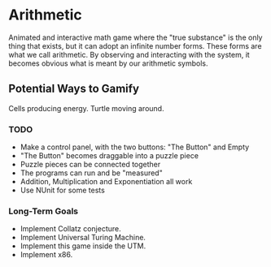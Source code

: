 Arithmetic
==========

Animated and interactive math game where the "true substance" is the only thing that exists, 
but it can adopt an infinite number forms. These forms are what we call arithmetic. By observing
and interacting with the system, it becomes obvious what is meant by our arithmetic symbols.


## Potential Ways to Gamify
Cells producing energy.
Turtle moving around.

### TODO
 - Make a control panel, with the two buttons: "The Button" and Empty
 - "The Button" becomes draggable into a puzzle piece
 - Puzzle pieces can be connected together
 - The programs can run and be "measured"
 - Addition, Multiplication and Exponentiation all work
 - Use NUnit for some tests

### Long-Term Goals
 - Implement Collatz conjecture.
 - Implement Universal Turing Machine.
 - Implement this game inside the UTM.
 - Implement x86.

